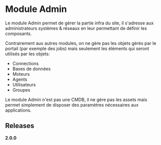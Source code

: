 Module Admin
=============

Le module Admin permet de gérer la partie infra du site, il s'adresse aux administrateurs systèmes & réseaux en leur permettant de définir les composants.

Contrairement aux autres modules, on ne gère pas les objets gérés par le portail (par exemple des jobs) mais seulement les éléments qui seront utilisés par les objets:
- Connections
- Bases de données
- Moteurs
- Agents
- Utilisateurs
- Groupes

Le module Admin n'est pas une CMDB, il ne gère pas les assets mais permet simplement de disposer des paramètres nécessaires aux applications.


Releases
--------
__2.0.0__